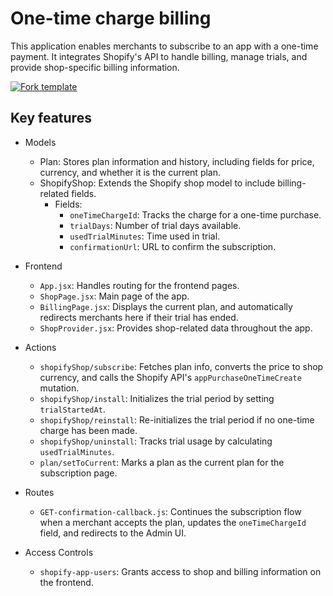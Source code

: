 # One-time charge billing

This application enables merchants to subscribe to an app with a one-time payment. It integrates Shopify's API to handle billing, manage trials, and provide shop-specific billing information.

[![Fork template](https://img.shields.io/badge/Fork%20template-%233A0CFF?style=for-the-badge)](https://app.gadget.dev/auth/fork?domain=one-time-charge-template.gadget.app)

## Key features

- Models

  - Plan: Stores plan information and history, including fields for price, currency, and whether it is the current plan.
  - ShopifyShop: Extends the Shopify shop model to include billing-related fields.
    - Fields:
      - `oneTimeChargeId`: Tracks the charge for a one-time purchase.
      - `trialDays`: Number of trial days available.
      - `usedTrialMinutes`: Time used in trial.
      - `confirmationUrl`: URL to confirm the subscription.

- Frontend

  - `App.jsx`: Handles routing for the frontend pages.
  - `ShopPage.jsx`: Main page of the app.
  - `BillingPage.jsx`: Displays the current plan, and automatically redirects merchants here if their trial has ended.
  - `ShopProvider.jsx`: Provides shop-related data throughout the app.

- Actions

  - `shopifyShop/subscribe`: Fetches plan info, converts the price to shop currency, and calls the Shopify API's `appPurchaseOneTimeCreate` mutation.
  - `shopifyShop/install`: Initializes the trial period by setting `trialStartedAt`.
  - `shopifyShop/reinstall`: Re-initializes the trial period if no one-time charge has been made.
  - `shopifyShop/uninstall`: Tracks trial usage by calculating `usedTrialMinutes`.
  - `plan/setToCurrent`: Marks a plan as the current plan for the subscription page.

- Routes

  - `GET-confirmation-callback.js`: Continues the subscription flow when a merchant accepts the plan, updates the `oneTimeChargeId` field, and redirects to the Admin UI.

- Access Controls
  - `shopify-app-users`: Grants access to shop and billing information on the frontend.
